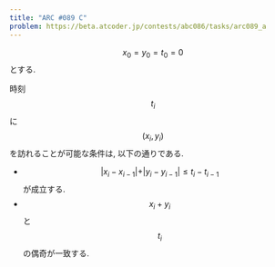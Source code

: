 ```yaml
---
title: "ARC #089 C"
problem: https://beta.atcoder.jp/contests/abc086/tasks/arc089_a
---
```

$$ x_0 = y_0 = t_0 = 0 $$ とする.

時刻 $$ t_i $$ に $$ (x_i, y_i) $$ を訪れることが可能な条件は, 以下の通りである.

* $$ \vert x_i - x_{i-1} \vert + \vert y_i - y_{i-1} \vert \leq t_i-t_{i-1} $$ が成立する.
* $$ x_i+y_i $$ と $$ t_i $$ の偶奇が一致する.
